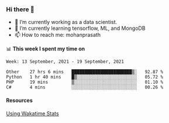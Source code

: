 ### Hi there 👋

- 🔭 I’m currently working as a data scientist.
- 🌱 I’m currently learning tensorflow, ML, and MongoDB
- 📫 How to reach me: mohanprasath

📊 **This week I spent my time on**
<!--START_SECTION:waka-->
```text
Week: 13 September, 2021 - 19 September, 2021

Other    27 hrs 6 mins   ███████████████████████▒░   92.87 % 
Python   1 hr 40 mins    █▒░░░░░░░░░░░░░░░░░░░░░░░   05.72 % 
PHP      19 mins         ▒░░░░░░░░░░░░░░░░░░░░░░░░   01.10 % 
C#       4 mins          ░░░░░░░░░░░░░░░░░░░░░░░░░   00.26 % 
```
<!--END_SECTION:waka-->

#### Resources
[Using Wakatime Stats](https://github.com/marketplace/actions/waka-readme)
